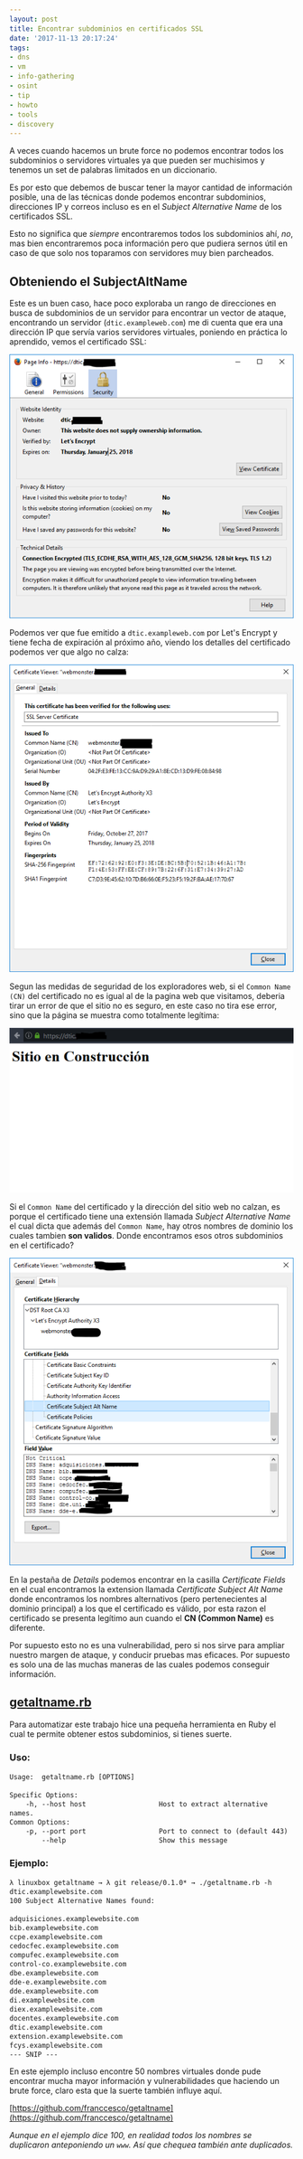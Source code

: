 ```yaml
---
layout: post
title: Encontrar subdominios en certificados SSL
date: '2017-11-13 20:17:24'
tags:
- dns
- vm
- info-gathering
- osint
- tip
- howto
- tools
- discovery
---
```


A veces cuando hacemos un brute force no podemos encontrar todos los subdominios o servidores virtuales ya que pueden ser muchisimos y tenemos un set de palabras limitados en un diccionario.

Es por esto que debemos de buscar tener la mayor cantidad de información posible, una de las técnicas donde podemos encontrar subdominios, direcciones IP y correos incluso es en el _Subject Alternative Name_ de los certificados SSL.

Esto no significa que _siempre_ encontraremos todos los subdominios ahí, _no_, mas bien encontraremos poca información pero que pudiera sernos útil en caso de que solo nos toparamos con servidores muy bien parcheados.

## Obteniendo el SubjectAltName
Este es un buen caso, hace poco exploraba un rango de direcciones en busca de subdominios de un servidor para encontrar un vector de ataque, encontrando un servidor (`dtic.exampleweb.com`) me di cuenta que era una dirección IP que servía varios servidores virtuales, poniendo en práctica lo aprendido, vemos el certificado SSL:

![Certificado SSL emitido por LetsEncrypt](/images/screenshots/cap1.PNG)

Podemos ver que fue emitido a `dtic.exampleweb.com` por Let's Encrypt y tiene fecha de expiración al próximo año, viendo los detalles del certificado podemos ver que algo no calza:

![Common Name (CN) is different than the website](/images/screenshots/cap-2.PNG)

Segun las medidas de seguridad de los exploradores web, si el `Common Name (CN)` del certificado no es igual al de la pagina web que visitamos, deberia tirar un error de que el sitio no es seguro, en este caso no tira ese error, sino que la página se muestra como totalmente legítima:

![El certificado se muestra como válido al sitio web](/images/screenshots/Capture-11.PNG)

Si el `Common Name` del certificado y la dirección del sitio web no calzan, es porque el certificado tiene una extensión llamada _Subject Alternative Name_ el cual dicta que además del `Common Name`, hay otros nombres de dominio los cuales tambien **son validos**. Donde encontramos esos otros subdominios en el certificado?

![Nombres Alternativos del Certificado](/images/screenshots/cap3.png)

En la pestaña de *Details* podemos encontrar en la casilla *Certificate Fields* en el cual encontramos la extension llamada *Certificate Subject Alt Name* donde encontramos los nombres alternativos (pero pertenecientes al dominio principal) a los que el certificado es válido, por esta razon el certificado se presenta legítimo aun cuando el **CN (Common Name)** es diferente.

Por supuesto esto no es una vulnerabilidad, pero si nos sirve para ampliar nuestro margen de ataque, y conducir pruebas mas eficaces. Por supuesto es solo una de las muchas maneras de las cuales podemos conseguir información.

## [getaltname.rb](https://github.com/franccesco/getaltname)

Para automatizar este trabajo hice una pequeña herramienta en Ruby el cual te permite obtener estos subdominios, si tienes suerte.

### Uso:
```
Usage:  getaltname.rb [OPTIONS]

Specific Options:
    -h, --host host                  Host to extract alternative names.
Common Options:
    -p, --port port                  Port to connect to (default 443)
        --help                       Show this message
```

### Ejemplo:
```
λ linuxbox getaltname → λ git release/0.1.0* → ./getaltname.rb -h dtic.examplewebsite.com
100 Subject Alternative Names found:

adquisiciones.examplewebsite.com
bib.examplewebsite.com
ccpe.examplewebsite.com
cedocfec.examplewebsite.com
compufec.examplewebsite.com
control-co.examplewebsite.com
dbe.examplewebsite.com
dde-e.examplewebsite.com
dde.examplewebsite.com
di.examplewebsite.com
diex.examplewebsite.com
docentes.examplewebsite.com
dtic.examplewebsite.com
extension.examplewebsite.com
fcys.examplewebsite.com
--- SNIP ---
```

En este ejemplo incluso encontre 50 nombres virtuales donde pude encontrar mucha mayor información y vulnerabilidades que haciendo un brute force, claro esta que la suerte también influye aquí.

[https://github.com/franccesco/getaltname](https://github.com/franccesco/getaltname)

_Aunque en el ejemplo dice 100, en realidad todos los nombres se duplicaron anteponiendo un `www`. Así que chequea también ante duplicados._